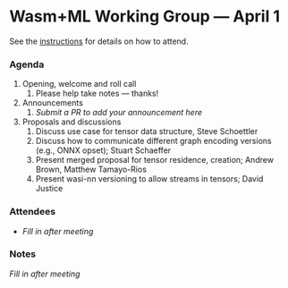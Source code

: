 # Wasm+ML Working Group &mdash; April 1

See the [instructions](../README.md) for details on how to attend.

### Agenda

1. Opening, welcome and roll call
    1. Please help take notes &mdash; thanks!
1. Announcements
    1. _Submit a PR to add your announcement here_
1. Proposals and discussions
    1. Discuss use case for tensor data structure, Steve Schoettler
    1. Discuss how to communicate different graph encoding versions (e.g., ONNX opset); Stuart
       Schaeffer
    1. Present merged proposal for tensor residence, creation; Andrew Brown, Matthew Tamayo-Rios
    1. Present wasi-nn versioning to allow streams in tensors; David Justice

### Attendees

- _Fill in after meeting_

### Notes

_Fill in after meeting_
